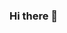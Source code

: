 ### Hi there 👋

<!--
**HoracioZZ/HoracioZZ** is a ✨ _special_ ✨ repository because its `README.md` (this file) appears on your GitHub profile.

Here are some ideas to get you started:

- 🔭 Estudio ingenieria en sistemas en la UPDS(Universidad Privada Domingo Savio) ...
- 🌱 Estoy aprendiendo programacion basica ...
- 👯 Realizo ensamblaje de computadoras  ...
- 🤔  ...
- 💬 Ask me about ...
- 📫 How to reach me: ...
- 😄 Pronouns: ...
- ⚡ Fun fact: ...
-->
